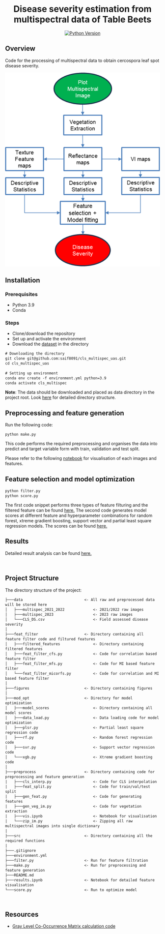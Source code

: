 <div align="center">

# Disease severity estimation from multispectral data of Table Beets

<!-- Python Version Badge -->
[![Python Version](https://img.shields.io/badge/python-3.9-blue.svg)](https://python.org)

</div>

## **Overview**
Code for the processing of multispectral data to obtain cercospora leaf spot disease severity.
<p align="center">
  <img src="figures/overview.png" alt="Algorithm">
</p>

## **Installation**
### Prerequisites
- Python 3.9
- Conda
### Steps
- Clone/download the repository 
- Set up and activate the environment 
- Download the [dataset](https://data.mendeley.com/preview/v9b7rwrwx9?a=01237083-094e-4fa6-bf1e-8c5829e14e64) in the directory
```shell
# Downloading the directory
git clone git@github.com:saif8091/cls_multispec_uas.git
cd cls_multispec_uas

# Setting up environment
conda env create -f environment.yml python=3.9
conda activate cls_multispec
```
**Note**: The data should be downloaded and placed as data directory in the project root. Look [here](#project-structure) for detailed directory structure.

## **Preprocessing and feature generation**
Run the following code:
```shell
python make.py
```
This code performs the required preprocessing and organises the data into predict and target variable form with train, validation and test split.

Please refer to the following [notebook](preprocess/vis.ipynb) for visualisation of each images and features.

## **Feature selection and model optimization**
```shell
python filter.py
python score.py
```
The first code snippet performs three types of feature filturing and the filtered feature can be found [here.](feat_filter/filtered_features)
The second code generates model scores at different feature and hyperparameter combinations for random forest, xtreme gradient boosting, support vector and partial least square regression models. The scores can be found [here.](mod_opt/model_scores)

## **Results**
Detailed result analysis can be found [here.](results.ipynb)

<br>

## **Project Structure**

The directory structure of the project:

```
├───data                            <- All raw and preprocessed data will be stored here
│   ├───multispec_2021_2022             <- 2021/2022 raw images
│   ├───multispec_2023                  <- 2023 raw images
│   └───CLS_DS.csv                      <- Field assessed disease severity
│
├───feat_filter                     <- Directory containing all feature filter code and filtured features
│   ├───filtered_features               <- Directory containing filtered features
│   ├───feat_filter_cfs.py              <- Code for correlation based feature filter
│   ├───feat_filter_mfs.py              <- Code for MI based feature filter
│   └───feat_filter_micorfs.py          <- Code for correlation and MI based feature filter
│
├───figures                         <- Directory containing figures
│
├───mod_opt                         <- Directory for model optimization
│   ├───model_scores                    <- Directory containing all model scores
│   ├───data_load.py                    <- Data loading code for model optimization
│   ├───plsr.py                         <- Partial least square regression code
│   ├───rf.py                           <- Random forest regression code
│   ├───svr.py                          <- Support vector regression code
│   └───xgb.py                          <- Xtreme gradient boosting code
│   
├───preprocess                      <- Directory containing code for preprocessing and feature generation
|   ├───cls_interp.py                   <- Code for CLS interpolation
|   ├───feat_split.py                   <- Code for train/val/test split
|   ├───gen_feat.py                     <- Code for generating features
|   ├───gen_veg_im.py                   <- Code for vegetation extraction
|   ├───vis.ipynb                       <- Notebook for visualisation
|   └───zip_im.py                       <- Zipping all raw multispectral images into single dictionary
|
├───src                             <- Directory containing all the required functions 
|
├───.gitignore
├───environment.yml                 
├───filter.py                       <- Run for feature filtration
├───make.py                         <- Run for preprocessing and feature generation
├───README.md
├───results.ipynb                   <- Notebook for detailed feature visualisation
└───score.py                        <- Run to optimize model
```
<br>

## **Resources**
- [Gray Level Co-Occurrence Matrix calculation code](https://github.com/tzm030329/GLCM)